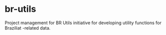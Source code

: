 # br-utils
Project management for BR Utils initiative for developing utility functions for Braziliat -related data.
